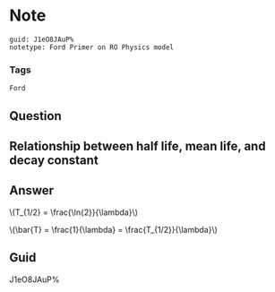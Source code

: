 # Note
```
guid: J1eO8JAuP%
notetype: Ford Primer on RO Physics model
```

### Tags
```
Ford
```

## Question
<h2>Relationship between half life, mean life,  and decay constant</h2>

## Answer
<section>
<p>\(T_{1/2} = \frac{\ln{2}}{\lambda}\)</p>
<p>\(\bar{T} = \frac{1}{\lambda} = \frac{T_{1/2}}{\lambda}\)</p>

</section>

## Guid
J1eO8JAuP%
